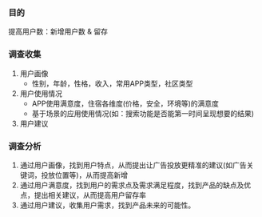 ### 目的
提高用户数：新增用户数 & 留存

### 调查收集
1. 用户画像
	- 性别，年龄，性格，收入，常用APP类型，社区类型
2. 用户使用情况
	- APP使用满意度，住宿各维度(价格，安全，环境等)的满意度
	- 基于场景的应用使用情况(如：搜索功能是否能第一时间呈现想要的结果)
3. 用户建议

### 调查分析
1. 通过用户画像，找到用户特点，从而提出让广告投放更精准的建议(如广告关键词，投放位置等)，从而提高新增
2. 通过用户满意度，找到用户的需求点及需求满足程度，找到产品的缺点及优点，提出相关建议，从而提高用户留存率
3. 通过用户建议，收集用户需求，找到产品未来的可能性。